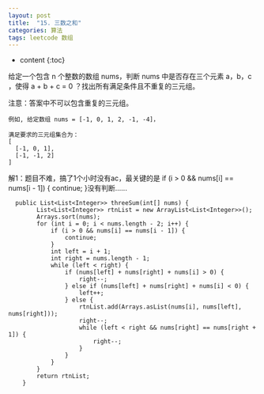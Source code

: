 ```yaml
---
layout: post
title:  "15. 三数之和"
categories: 算法
tags: leetcode 数组
---
```


* content
{:toc}


给定一个包含 n 个整数的数组 nums，判断 nums 中是否存在三个元素 a，b，c ，使得 a + b + c = 0 ？找出所有满足条件且不重复的三元组。

注意：答案中不可以包含重复的三元组。

```
例如, 给定数组 nums = [-1, 0, 1, 2, -1, -4]，

满足要求的三元组集合为：
[
  [-1, 0, 1],
  [-1, -1, 2]
]
```
解1：题目不难，搞了1个小时没有ac，最关键的是
if (i > 0 && nums[i] == nums[i - 1]) {
                continue;
            }没有判断......
```
  public List<List<Integer>> threeSum(int[] nums) {
        List<List<Integer>> rtnList = new ArrayList<List<Integer>>();
        Arrays.sort(nums);
        for (int i = 0; i < nums.length - 2; i++) {
            if (i > 0 && nums[i] == nums[i - 1]) {
                continue;
            }
            int left = i + 1;
            int right = nums.length - 1;
            while (left < right) {
                if (nums[left] + nums[right] + nums[i] > 0) {
                    right--;
                } else if (nums[left] + nums[right] + nums[i] < 0) {
                    left++;
                } else {
                    rtnList.add(Arrays.asList(nums[i], nums[left], nums[right]));
                    right--;
                    while (left < right && nums[right] == nums[right + 1]) {
                        right--;
                    }
                }
            }
        }
        return rtnList;
    }
```
